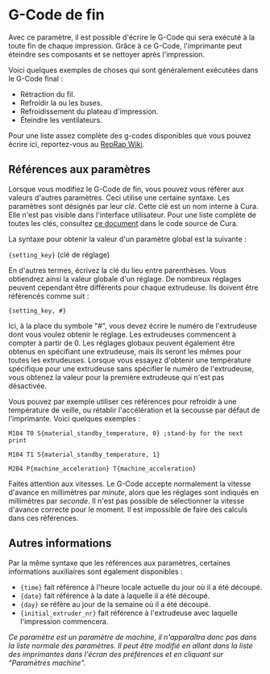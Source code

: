 G-Code de fin
====
Avec ce paramètre, il est possible d'écrire le G-Code qui sera exécuté à la toute fin de chaque impression. Grâce à ce G-Code, l'imprimante peut éteindre ses composants et se nettoyer après l'impression.

Voici quelques exemples de choses qui sont généralement exécutées dans le G-Code final :

* Rétraction du fil.
* Refroidir la ou les buses.
* Refroidissement du plateau d'impression.
* Éteindre les ventilateurs.

Pour une liste assez complète des g-codes disponibles que vous pouvez écrire ici, reportez-vous au [RepRap Wiki](https://reprap.org/wiki/G-code).

Références aux paramètres
----
Lorsque vous modifiez le G-Code de fin, vous pouvez vous référer aux valeurs d'autres paramètres. Ceci utilise une certaine syntaxe. Les paramètres sont désignés par leur *clé*. Cette clé est un nom interne à Cura. Elle n'est pas visible dans l'interface utilisateur. Pour une liste complète de toutes les clés, consultez [ce document](https://github.com/Ultimaker/Cura/blob/master/resources/definitions/fdmprinter.def.json) dans le code source de Cura.

La syntaxe pour obtenir la valeur d'un paramètre global est la suivante :

`{setting_key}` (clé de réglage)

En d'autres termes, écrivez la clé du lieu entre parenthèses. Vous obtiendrez ainsi la valeur globale d'un réglage. De nombreux réglages peuvent cependant être différents pour chaque extrudeuse. Ils doivent être référencés comme suit :

`{setting_key, #}`

Ici, à la place du symbole "#", vous devez écrire le numéro de l'extrudeuse dont vous voulez obtenir le réglage. Les extrudeuses commencent à compter à partir de 0. Les réglages globaux peuvent également être obtenus en spécifiant une extrudeuse, mais ils seront les mêmes pour toutes les extrudeuses. Lorsque vous essayez d'obtenir une température spécifique pour une extrudeuse sans spécifier le numéro de l'extrudeuse, vous obtenez la valeur pour la première extrudeuse qui n'est pas désactivée.

Vous pouvez par exemple utiliser ces références pour refroidir à une température de veille, ou rétablir l'accélération et la secousse par défaut de l'imprimante. Voici quelques exemples :

`M104 T0 S{material_standby_temperature, 0} ;stand-by for the next print`

`M104 T1 S{material_standby_temperature, 1}`

`M204 P{machine_acceleration} T{machine_acceleration}`

Faites attention aux vitesses. Le G-Code accepte normalement la vitesse d'avance en millimètres par *minute*, alors que les réglages sont indiqués en millimètres par *seconde*. Il n'est pas possible de sélectionner la vitesse d'avance correcte pour le moment. Il est impossible de faire des calculs dans ces références.

Autres informations
----
Par la même syntaxe que les références aux paramètres, certaines informations auxiliaires sont également disponibles :

* `{time}` fait référence à l'heure locale actuelle du jour où il a été découpé.
* `{date}` fait référence à la date à laquelle il a été découpé.
* `{day}` se réfère au jour de la semaine où il a été découpé.
* `{initial_extruder_nr}` fait référence à l'extrudeuse avec laquelle l'impression commencera.

*Ce paramètre est un paramètre de machine, il n'apparaîtra donc pas dans la liste normale des paramètres. Il peut être modifié en allant dans la liste des imprimantes dans l'écran des préférences et en cliquant sur "Paramètres machine".*
